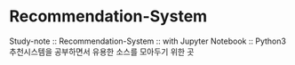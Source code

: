 # Recommendation-System
Study-note :: Recommendation-System :: with Jupyter Notebook :: Python3 
추천시스템을 공부하면서 유용한 소스를 모아두기 위한 곳
